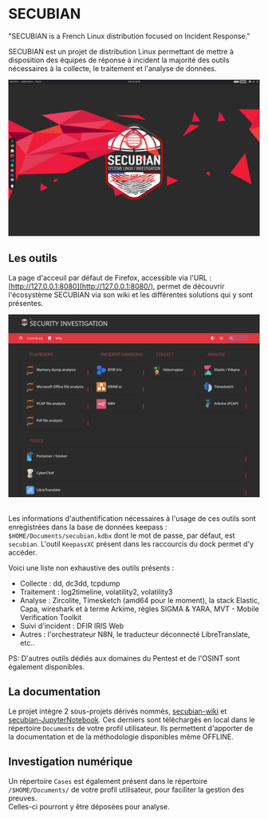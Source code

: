 # SECUBIAN 

"SECUBIAN is a French Linux distribution focused on Incident Response."

SECUBIAN est un projet de distribution Linux permettant de mettre à disposition des équipes de réponse à incident la majorité des outils nécessaires à la collecte, le traitement et l'analyse de données.

![desktop](./img/desktop.png)


## Les outils
La page d'acceuil par défaut de Firefox, accessible via l'URL : [http://127.0.0.1:8080](http://127.0.0.1:8080/), permet de découvrir l'écosystème SECUBIAN via son wiki et les différentes solutions qui y sont présentes.

![homepage](./img/homepage.png)

\
Les informations d'authentification nécessaires à l'usage de ces outils sont enregistrées dans la base de données keepass : ```$HOME/Documents/secubian.kdbx``` dont le mot de passe, par défaut, est ```secubian```. L'outil ```KeepassXC``` présent dans les raccourcis du dock permet d'y accéder.

Voici une liste non exhaustive des outils présents : 
- Collecte : dd, dc3dd, tcpdump
- Traitement : log2timeline, volatility2, volatility3
- Analyse : Zircolite, Timesketch (amd64 pour le moment), la stack Elastic, Capa, wireshark et à terme Arkime, règles SIGMA & YARA, MVT - Mobile Verification Toolkit
- Suivi d'incident : DFIR IRIS Web
- Autres : l'orchestrateur N8N, le traducteur déconnecté LibreTranslate, etc.. 

PS: D'autres outils dédiés aux domaines du Pentest et de l'OSINT sont également disponibles.

## La documentation
Le projet intègre 2 sous-projets dérivés nommés, [secubian-wiki](https://github.com/kidrek/secubian-wiki) et [secubian-JupyterNotebook](https://github.com/kidrek/secubian-JupyterNotebook). Ces derniers sont téléchargés en local dans le répertoire ```Documents``` de votre profil utilisateur. Ils permettent d'apporter de la documentation et de la méthodologie disponibles même OFFLINE.

## Investigation numérique

Un répertoire ```Cases``` est également présent dans le répertoire ```/$HOME/Documents/``` de votre profil utilisateur, pour faciliter la gestion des preuves. \
Celles-ci pourront y être déposées pour analyse. 


